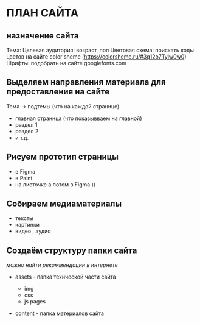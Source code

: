 # ПЛАН САЙТА

## назначение сайта
Тема:
Целевая аудитория: возраст, пол
Цветовая схема: поискать коды цветов на сайте color sheme
(https://colorsheme.ru/#3q12o7Tyiw0w0)
Шрифты: подобрать на сайте googlefonts.com

## Выделяем направления материала для предоставления на сайте

Тема -> подтемы (что на каждой странице)

  - главная страница (что показывваем на главной)
  - раздел 1
  - раздел 2
  - и т.д.


## Рисуем прототип страницы

 - в Figma
 - в Paint
 - на листочке а потом в Figma ))

## Собираем медиаматериалы
 - тексты
 - картинки
 - видео , аудио


## Создаём структуру папки сайта
*можно найти рекоммендации в интернете*

- assets - папка техической части сайта
   - img
   - css
   - js
    pages

- content - папка материалов сайта